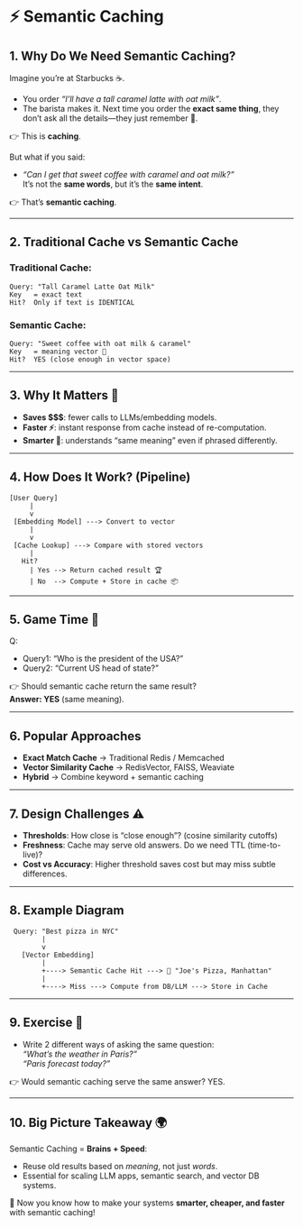 # ⚡ Semantic Caching


## 1. Why Do We Need Semantic Caching?  

Imagine you’re at Starbucks ☕.  
- You order *“I’ll have a tall caramel latte with oat milk”*.  
- The barista makes it. Next time you order the **exact same thing**, they don’t ask all the details—they just remember 🧠.  

👉 This is **caching**.  

But what if you said:  
- *“Can I get that sweet coffee with caramel and oat milk?”*  
It’s not the **same words**, but it’s the **same intent**.  

👉 That’s **semantic caching**.  

---  

## 2. Traditional Cache vs Semantic Cache  

### Traditional Cache:  
```
Query: "Tall Caramel Latte Oat Milk" 
Key   = exact text
Hit?  Only if text is IDENTICAL
```  

### Semantic Cache:  
```
Query: "Sweet coffee with oat milk & caramel"  
Key   = meaning vector 🧮  
Hit?  YES (close enough in vector space)
```  

---  

## 3. Why It Matters 🚀  

- **Saves $$$**: fewer calls to LLMs/embedding models.  
- **Faster ⚡**: instant response from cache instead of re-computation.  
- **Smarter 🧠**: understands “same meaning” even if phrased differently.  

---  

## 4. How Does It Work? (Pipeline)  

```
[User Query] 
     |
     v
 [Embedding Model] ---> Convert to vector
     |
     v
 [Cache Lookup] ---> Compare with stored vectors
     |
   Hit?  
     | Yes --> Return cached result 🏆
     | No  --> Compute + Store in cache 📦
```  

---  

## 5. Game Time 🎲  

Q:  
- Query1: “Who is the president of the USA?”  
- Query2: “Current US head of state?”  

👉 Should semantic cache return the same result?  
**Answer: YES** (same meaning).  

---  

## 6. Popular Approaches  

- **Exact Match Cache** → Traditional Redis / Memcached  
- **Vector Similarity Cache** → RedisVector, FAISS, Weaviate  
- **Hybrid** → Combine keyword + semantic caching  

---  

## 7. Design Challenges ⚠️  

- **Thresholds**: How close is “close enough”? (cosine similarity cutoffs)  
- **Freshness**: Cache may serve old answers. Do we need TTL (time-to-live)?  
- **Cost vs Accuracy**: Higher threshold saves cost but may miss subtle differences.  

---  

## 8. Example Diagram  

```
 Query: "Best pizza in NYC"
        |
        v
   [Vector Embedding]
        |
        +----> Semantic Cache Hit ---> 🍕 "Joe's Pizza, Manhattan"
        |
        +----> Miss ---> Compute from DB/LLM ---> Store in Cache
```  

---  

## 9. Exercise 💪  

- Write 2 different ways of asking the same question:  
  *“What’s the weather in Paris?”*  
  *“Paris forecast today?”*  

👉 Would semantic caching serve the same answer? YES.  

---  

## 10. Big Picture Takeaway 🌍  

Semantic Caching = **Brains + Speed**:  
- Reuse old results based on *meaning*, not just *words*.  
- Essential for scaling LLM apps, semantic search, and vector DB systems.  

🎉 Now you know how to make your systems **smarter, cheaper, and faster** with semantic caching!  
